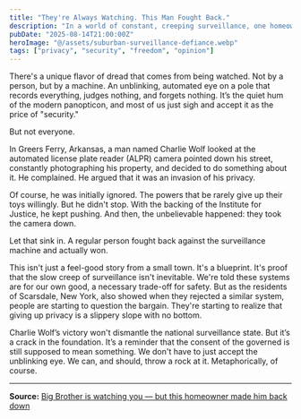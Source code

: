 ```yaml
---
title: "They're Always Watching. This Man Fought Back."
description: "In a world of constant, creeping surveillance, one homeowner in Arkansas decided he'd had enough. His victory is a lesson for all of us."
pubDate: "2025-08-14T21:00:00Z"
heroImage: "@/assets/suburban-surveillance-defiance.webp"
tags: ["privacy", "security", "freedom", "opinion"]
---
```


There's a unique flavor of dread that comes from being watched. Not by a person, but by a machine. An unblinking, automated eye on a pole that records everything, judges nothing, and forgets nothing. It’s the quiet hum of the modern panopticon, and most of us just sigh and accept it as the price of "security."

But not everyone.

In Greers Ferry, Arkansas, a man named Charlie Wolf looked at the automated license plate reader (ALPR) camera pointed down his street, constantly photographing his property, and decided to do something about it. He complained. He argued that it was an invasion of his privacy.

Of course, he was initially ignored. The powers that be rarely give up their toys willingly. But he didn't stop. With the backing of the Institute for Justice, he kept pushing. And then, the unbelievable happened: they took the camera down.

Let that sink in. A regular person fought back against the surveillance machine and actually won.

This isn't just a feel-good story from a small town. It's a blueprint. It's proof that the slow creep of surveillance isn't inevitable. We're told these systems are for our own good, a necessary trade-off for safety. But as the residents of Scarsdale, New York, also showed when they rejected a similar system, people are starting to question the bargain. They're starting to realize that giving up privacy is a slippery slope with no bottom.

Charlie Wolf’s victory won't dismantle the national surveillance state. But it’s a crack in the foundation. It’s a reminder that the consent of the governed is still supposed to mean something. We don't have to just accept the unblinking eye. We can, and should, throw a rock at it. Metaphorically, of course.

---
**Source:** [Big Brother is watching you — but this homeowner made him back down](https://nypost.com/2025/08/13/opinion/big-brother-is-watching-you-how-one-homeowner-fought-back/)
